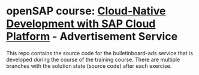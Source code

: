 openSAP course: [Cloud-Native Development with SAP Cloud Platform](https://open.sap.com/courses/cp5) - Advertisement Service
=============================================

This repo contains the source code for the bulletinboard-ads service that is developed during the course of the training course. There are multiple branches with the solution state (source code) after each exercise. 

